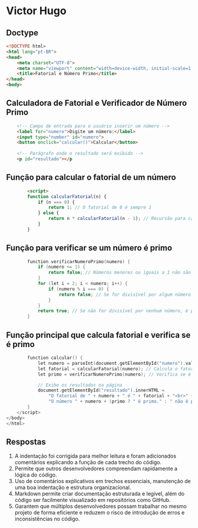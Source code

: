 # Victor Hugo

## Doctype

```html
<!DOCTYPE html>
<html lang="pt-BR">
<head>
    <meta charset="UTF-8">
    <meta name="viewport" content="width=device-width, initial-scale=1.0">
    <title>Fatorial e Número Primo</title>
</head>
<body>

```
## Calculadora de Fatorial e Verificador de Número Primo
    
```html
    <!-- Campo de entrada para o usuário inserir um número -->
    <label for="numero">Digite um número:</label>
    <input type="number" id="numero">
    <button onclick="calcular()">Calcular</button>
    
    <!-- Parágrafo onde o resultado será exibido -->
    <p id="resultado"></p
```

## Função para calcular o fatorial de um número

```html
        <script>
        function calcularFatorial(n) {
            if (n === 0) {
                return 1; // O fatorial de 0 é sempre 1
            } else {
                return n * calcularFatorial(n - 1); // Recursão para calcular o fatorial
            }
        }
```

## Função para verificar se um número é primo

```h
        function verificarNumeroPrimo(numero) {
            if (numero <= 1) {
                return false; // Números menores ou iguais a 1 não são primos
            }
            for (let i = 2; i < numero; i++) {
                if (numero % i === 0) {
                    return false; // Se for divisível por algum número além de 1 e ele mesmo, não é primo
                }
            }
            return true; // Se não for divisível por nenhum número, é primo
        }

```

## Função principal que calcula fatorial e verifica se é primo

```h
        function calcular() {
            let numero = parseInt(document.getElementById("numero").value); // Obtém o valor inserido pelo usuário
            let fatorial = calcularFatorial(numero); // Calcula o fatorial
            let primo = verificarNumeroPrimo(numero); // Verifica se é primo

            // Exibe os resultados na página
            document.getElementById("resultado").innerHTML =  
                "O fatorial de " + numero + " é " + fatorial + "<br>" +
                "O número " + numero + (primo ? " é primo." : " não é primo.");
        }
    </script>
</body>
</html>
```

## Respostas
1. A indentação foi corrigida para melhor leitura e foram adicionados comentários explicando a função de cada trecho do código.
2. Permite que outros desenvolvedores compreendam rapidamente a lógica do código.
3. Uso de comentários explicativos em trechos essenciais, manutenção de uma boa indentação e estrutura organizacional.
4. Markdown permite criar documentação estruturada e legível, além do código ser facilmente visualizado em repositórios como GitHub.
5. Garantem que múltiplos desenvolvedores possam trabalhar no mesmo projeto de forma eficiente e reduzem o risco de introdução de erros e inconsistências no código.
